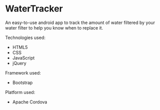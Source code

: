 # WaterTracker
An easy-to-use android app to track the amount of water filtered by your water filter to help you know when to replace it.

Technologies used:
- HTML5
- CSS
- JavaScript
- jQuery

Framework used:
- Bootstrap

Platform used:
- Apache Cordova